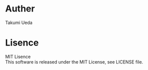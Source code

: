 ﻿# Auther  
Takumi Ueda

# Lisence  
MIT Lisence  
This software is released under the MIT License, see LICENSE file.
